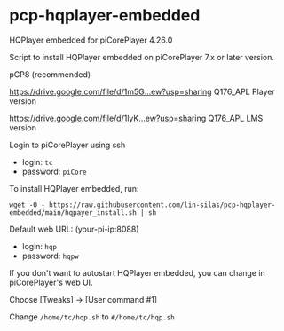 # pcp-hqplayer-embedded
HQPlayer embedded for piCorePlayer 4.26.0

Script to install HQPlayer embedded on piCorePlayer 7.x or later version.

pCP8 (recommended)

https://drive.google.com/file/d/1m5G...ew?usp=sharing Q176_APL Player version

https://drive.google.com/file/d/1lyK...ew?usp=sharing Q176_APL LMS version

Login to piCorePlayer using ssh

* login: `tc`
* password: `piCore`

To install HQPlayer embedded, run:

`wget -O - https://raw.githubusercontent.com/lin-silas/pcp-hqplayer-embedded/main/hqpayer_install.sh | sh`

Default web URL: (your-pi-ip:8088)

* login: `hqp`
* password: `hqpw`

If you don't want to autostart HQPlayer embedded, you can change in piCorePlayer's web UI.

Choose [Tweaks] -> [User command #1]

Change `/home/tc/hqp.sh` to `#/home/tc/hqp.sh`
